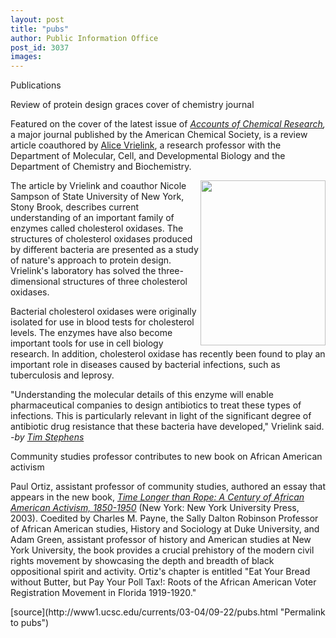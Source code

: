 ```yaml
---
layout: post
title: "pubs"
author: Public Information Office
post_id: 3037
images:
---
```


<p class="pagehead">
  Publications
</p>
<p class="sectionhead">
  <a name="protein" id="protein"></a>Review of protein design graces cover of chemistry journal
</p>
<p>
  Featured on the cover of the latest issue of <i><a href="http://pubs3.acs.org/acs/journals/toc.page?incoden=achre4">Accounts of Chemical Research</a>,</i> a major journal published by the American Chemical Society, is a review article coauthored by <a href="http://www.biology.ucsc.edu/people/vrielink/">Alice Vrielink</a>, a research professor with the Department of Molecular, Cell, and Developmental Biology and the Department of Chemistry and Biochemistry.<br>
</p>
<p>
  <img align="right" height="264" src="../art/chemistry_journal.200.jpg" width="200" alt="">The article by Vrielink and coauthor Nicole Sampson of State University of New York, Stony Brook, describes current understanding of an important family of enzymes called cholesterol oxidases. The structures of cholesterol oxidases produced by different bacteria are presented as a study of nature's approach to protein design. Vrielink's laboratory has solved the three-dimensional structures of three cholesterol oxidases.<br>
</p>
<p>
  Bacterial cholesterol oxidases were originally isolated for use in blood tests for cholesterol levels. The enzymes have also become important tools for use in cell biology research. In addition, cholesterol oxidase has recently been found to play an important role in diseases caused by bacterial infections, such as tuberculosis and leprosy.<br>
</p>
<p>
  "Understanding the molecular details of this enzyme will enable pharmaceutical companies to design antibiotics to treat these types of infections. This is particularly relevant in light of the significant degree of antibiotic drug resistance that these bacteria have developed," Vrielink said.<br>
  <i>-by <a href="mailto:stephens@ucsc.edu">Tim Stephens</a></i>
</p>
<p class="sectionhead">
  <a name="activism" id="activism"></a>Community studies professor contributes to new book on African American activism
</p>
<p>
  Paul Ortiz, assistant professor of community studies, authored an essay that appears in the new book, <i><a href="http://www.nyupress.org/product_info.php?cPath=&amp;products_id=3238">Time Longer than Rope: A Century of African American Activism, 1850-1950</a></i> (New York: New York University Press, 2003). Coedited by Charles M. Payne, the Sally Dalton Robinson Professor of African American studies, History and Sociology at Duke University, and Adam Green, assistant professor of history and American studies at New York University, the book provides a crucial prehistory of the modern civil rights movement by showcasing the depth and breadth of black oppositional spirit and activity. Ortiz's chapter is entitled "Eat Your Bread without Butter, but Pay Your Poll Tax!: Roots of the African American Voter Registration Movement in Florida 1919-1920."
</p>
<p>

</p>
[source](http://www1.ucsc.edu/currents/03-04/09-22/pubs.html "Permalink to pubs")
